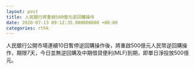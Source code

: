 ```yaml
---
layout: post
title: 人民銀行將重啟500億元逆回購操作
date: 2020-07-13 09:12:35.000000000 +08:00
categories: rthk
---
```


人民銀行公開市場連續10日暫停逆回購操作後，將重啟500億元人民幣逆回購操作，期限7天，今日並無逆回購及中期借貸便利(MLF)到期，即單日淨投放500億元。
